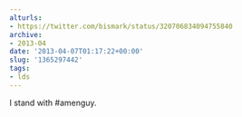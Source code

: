 ```yaml
---
alturls:
- https://twitter.com/bismark/status/320706834094755840
archive:
- 2013-04
date: '2013-04-07T01:17:22+00:00'
slug: '1365297442'
tags:
- lds
---
```


I stand with #amenguy.

